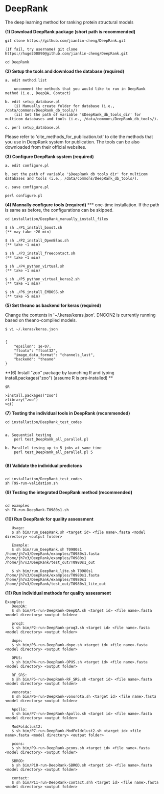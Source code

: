 # DeepRank
The deep learning method for ranking protein structural models


**(1) Download DeepRank package (short path is recommended)**

```
git clone https://github.com/jianlin-cheng/DeepRank.git

(If fail, try username) git clone https://huge200890@github.com/jianlin-cheng/DeepRank.git

cd DeepRank
```

**(2) Setup the tools and download the database (required)**

```
a. edit method.list

    uncomment the methods that you would like to run in DeepRank method (i.e., DeepQA, Contact) 

b. edit setup_database.pl
    (i) Manually create folder for database (i.e., /data/commons/DeepRank_db_tools/)
    (ii) Set the path of variable '$DeepRank_db_tools_dir' for multicom databases and tools (i.e., /data/commons/DeepRank_db_tools/).

c. perl setup_database.pl
```

Please refer to 'cite_methods_for_publication.txt' to cite the methods that you use in DeepRank system for publication. The tools can be also downloaded from their official websites.


**(3) Configure DeepRank system (required)**

```
a. edit configure.pl

b. set the path of variable '$DeepRank_db_tools_dir' for multicom databases and tools (i.e., /data/commons/DeepRank_db_tools/).

c. save configure.pl

perl configure.pl
```

**(4) Mannally configure tools (required)**
*** one-time installation. If the path is same as before, the configurations can be skipped.
```
cd installation/DeepRank_manually_install_files

$ sh ./P1_install_boost.sh 
(** may take ~20 min)

$ sh ./P2_install_OpenBlas.sh 
(** take ~1 min)

$ sh ./P3_install_freecontact.sh 
(** take ~1 min)

$ sh ./P4_python_virtual.sh 
(** take ~1 min)

$ sh ./P5_python_virtual_keras2.sh 
(** take ~1 min)

$ sh ./P6_install_EMBOSS.sh 
(** take ~5 min)
```

**(5) Set theano as backend for keras (required)**

Change the contents in '~/.keras/keras.json'. DNCON2 is currently running based on theano-compiled models.
```
$ vi ~/.keras/keras.json


{
    "epsilon": 1e-07,
    "floatx": "float32",
    "image_data_format": "channels_last",
    "backend": "theano"
}
```


**(6)  Install "zoo" package by launching R and typing install.packages("zoo") (assume R is pre-installed) **

```
$R

>install.packages("zoo")
>library("zoo")
>q()
```

**(7) Testing the individual tools in DeepRank (recommended)**

```
cd installation/DeepRank_test_codes

   
a. Sequential testing 
    perl test_DeepRank_all_parallel.pl
  
b. Parallel tesing up to 5 jobs at same time
    perl test_DeepRank_all_parallel.pl 5
    
```

**(8) Validate the individual predictons**

```

cd installation/DeepRank_test_codes
sh T99-run-validation.sh

```

**(9) Testing the integrated DeepRank method (recommended)**

```

cd examples
sh T0-run-DeepRank-T0980s1.sh

```

**(10) Run DeepRank for quality assessment**

```
   Usage:
   $ sh bin/run_DeepRank.sh <target id> <file name>.fasta <model directory> <output folder>

   Example:
   $ sh bin/run_DeepRank.sh T0980s1 /home/jh7x3/DeepRank/examples/T0980s1.fasta /home/jh7x3/DeepRank/examples/T0980s1 /home/jh7x3/DeepRank/test_out/T0980s1_out
   
   $ sh bin/run_DeepRank_lite.sh T0980s1 /home/jh7x3/DeepRank/examples/T0980s1.fasta /home/jh7x3/DeepRank/examples/T0980s1 /home/jh7x3/DeepRank/test_out/T0980s1_lite_out
```

**(11) Run individual methods for quality assessment**

```
Examples:
   DeepQA:
   $ sh bin/P1-run-DeepRank-DeepQA.sh <target id> <file name>.fasta <model directory> <output folder>

   proq3:
   $ sh bin/P2-run-DeepRank-proq3.sh <target id> <file name>.fasta <model directory> <output folder>
   
   dope:
   $ sh bin/P3-run-DeepRank-dope.sh <target id> <file name>.fasta <model directory> <output folder>
   
   OPUS:
   $ sh bin/P4-run-DeepRank-OPUS.sh <target id> <file name>.fasta <model directory> <output folder>
   
   RF_SRS:
   $ sh bin/P5-run-DeepRank-RF_SRS.sh <target id> <file name>.fasta <model directory> <output folder>
   
   vonorota:
   $ sh bin/P6-run-DeepRank-vonorota.sh <target id> <file name>.fasta <model directory> <output folder>
   
   Apollo:
   $ sh bin/P7-run-DeepRank-Apollo.sh <target id> <file name>.fasta <model directory> <output folder>
   
   ModFoldclust2:
   $ sh bin/P7-run-DeepRank-ModFoldclust2.sh <target id> <file name>.fasta <model directory> <output folder>
   
   pcons:
   $ sh bin/P9-run-DeepRank-pcons.sh <target id> <file name>.fasta <model directory> <output folder>
   
   SBROD:
   $ sh bin/P10-run-DeepRank-SBROD.sh <target id> <file name>.fasta <model directory> <output folder>
   
   contact:
   $ sh bin/P11-run-DeepRank-contact.shh <target id> <file name>.fasta <model directory> <output folder>
   
```
